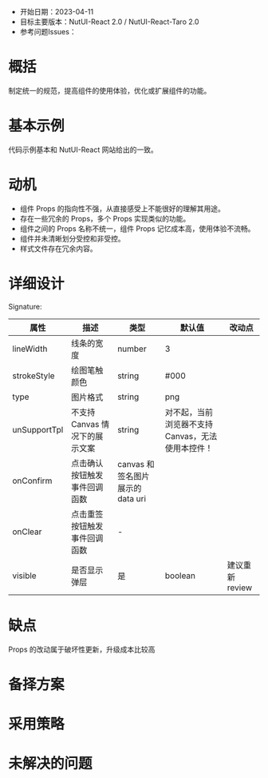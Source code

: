 - 开始日期：2023-04-11
- 目标主要版本：NutUI-React 2.0 / NutUI-React-Taro 2.0
- 参考问题Issues：

# 概括

制定统一的规范，提高组件的使用体验，优化或扩展组件的功能。


# 基本示例

代码示例基本和 NutUI-React 网站给出的一致。


# 动机

- 组件 Props 的指向性不强，从直接感受上不能很好的理解其用途。
- 存在一些冗余的 Props，多个 Props 实现类似的功能。
- 组件之间的 Props 名称不统一，组件 Props 记忆成本高，使用体验不流畅。
- 组件并未清晰划分受控和非受控。
- 样式文件存在冗余内容。


# 详细设计


Signature:

| 属性 | 描述 | 类型 | 默认值 | 改动点 |
| --- | --- | --- | --- | --- |
| lineWidth | 线条的宽度 | number | 3 |  |
| strokeStyle | 绘图笔触颜色 | string | #000 |  |
| type | 图片格式 | string | png |  |
| unSupportTpl | 不支持 Canvas 情况下的展示文案 | string | 对不起，当前浏览器不支持 Canvas，无法使用本控件！ |  |
| onConfirm | 点击确认按钮触发事件回调函数 | canvas 和签名图片展示的 data uri |  |  |
| onClear | 点击重签按钮触发事件回调函数 | - |  |  |
| visible | 是否显示弹层 | 是 | boolean | 建议重新review |


# 缺点

Props 的改动属于破坏性更新，升级成本比较高

# 备择方案


# 采用策略


# 未解决的问题

